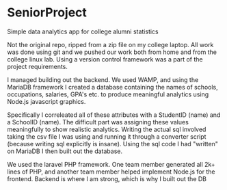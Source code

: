 # SeniorProject
Simple data analytics app for college alumni statistics

Not the original repo, ripped from a zip file on my college laptop. All work was done using git and we pushed our work both from home and from the college linux lab. Using a version control framework was a part of the project requirements.

I managed building out the backend. We used WAMP, and using the MariaDB framework I created a database containing the names of schools, occupations, salaries, GPA's etc. to produce meaningful analytics using Node.js javascript graphics. 

Specifically I correleated all of these attributes with a StudentID (name) and a SchoolID (name). The difficult part was assigning these values meaningfully to show realistic analytics. Writing the actual sql involved taking the csv file I was using and running it through a converter script (because writing sql explicitly is insane). Using the sql code I had "written" on MariaDB I then built out the database. 

We used the laravel PHP framework. One team member generated all 2k+ lines of PHP, and another team member helped implement Node.js for the frontend. Backend is where I am strong, which is why I built out the DB
